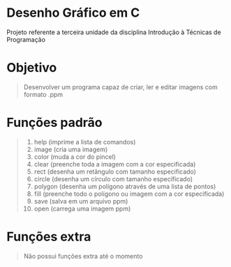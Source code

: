 # Desenho Gráfico em C
Projeto referente a terceira unidade da disciplina Introdução à Técnicas de Programação

# Objetivo
> Desenvolver um programa capaz de criar, ler e editar imagens com formato .ppm

# Funções padrão
> 1. help    (imprime a lista de comandos)
> 2. image   (cria uma imagem)
> 3. color   (muda a cor do pincel)
> 4. clear   (preenche toda a imagem com a cor especificada)
> 5. rect    (desenha um retângulo com tamanho especificado)
> 6. circle  (desenha um círculo com tamanho especificado)
> 7. polygon (desenha um polígono através de uma lista de pontos)
> 8. fill    (preenche todo o polígono ou imagem com a cor especificada)
> 9. save    (salva em um arquivo ppm)
> 10. open    (carrega uma imagem ppm)

# Funções extra
> Não possui funções extra até o momento
